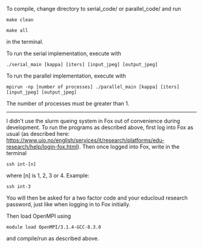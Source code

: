 To compile, change directory to serial_code/ or parallel_code/ and run

`make clean`

`make all`

in the terminal.

To run the serial implementation, execute with

`./serial_main [kappa] [iters] [input_jpeg] [output_jpeg]`

To run the parallel implementation, execute with

`mpirun -np [number of processes] ./parallel_main [kappa] [iters] [input_jpeg] [output_jpeg]`

The number of processes must be greater than 1.

---

I didn't use the slurm queing system in Fox out of convenience during development. To run the programs as described above, first log into Fox as usual (as described here: https://www.uio.no/english/services/it/research/platforms/edu-research/help/login-fox.html). Then once logged into Fox, write in the terminal

`ssh int-[n]`

where [n] is 1, 2, 3 or 4. Example:

`ssh int-3`

You will then be asked for a two factor code and your educloud research password, just like when logging in to Fox initially.

Then load OpenMPI using

`module load OpenMPI/3.1.4-GCC-8.3.0`

and compile/run as described above.

